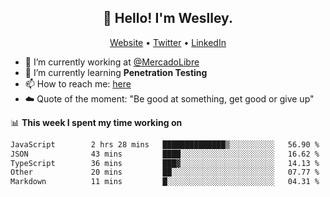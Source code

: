 <h2 align="center">👋 Hello! I'm Weslley.</h2>
<p align="center">
  <a href="http://weslleyneri.com.br">Website</a> •
  <a href="https://twitter.com/Weslley_Neri">Twitter</a> •
  <a href="https://www.linkedin.com/in/weslley-neri-3658908b">LinkedIn</a>
</p>


- 🔭 I’m currently working at [@MercadoLibre](https://github.com/mercadolibre)
- 🌱 I’m currently learning **Penetration Testing**
- 📫 How to reach me: [here](mailto:weslley39@gmail.com)
- ☁️ Quote of the moment: "Be good at something, get good or give up"

📊 **This week I spent my time working on**
<!--START_SECTION:waka-->

```txt
JavaScript        2 hrs 28 mins   ██████████████▒░░░░░░░░░░   56.90 %
JSON              43 mins         ████░░░░░░░░░░░░░░░░░░░░░   16.62 %
TypeScript        36 mins         ███▓░░░░░░░░░░░░░░░░░░░░░   14.13 %
Other             20 mins         ██░░░░░░░░░░░░░░░░░░░░░░░   07.77 %
Markdown          11 mins         █░░░░░░░░░░░░░░░░░░░░░░░░   04.31 %
```

<!--END_SECTION:waka-->

<!-- Inspired by https://github.com/gruselhaus/gruselhaus -->